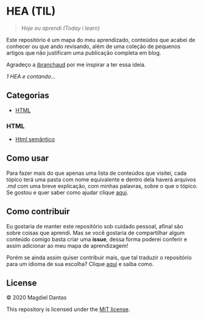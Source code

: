 # HEA (TIL)
> *Hoje eu aprendi (Today i learn)*

Este repositório é um mapa do meu aprendizado, conteúdos que acabei de conhecer ou que ando revisando, além de uma coleção de pequenos artigos que não justificam uma publicação completa em blog.

Agradeço a [jbranchaud](https://github.com/jbranchaud/til) por me inspirar a ter essa ideia.

*1 HEA e contando...*

## Categorias

- [HTML](#HTML)

### HTML
- [Html semântico](./html/html-semantic.html)

## Como usar

Para fazer mais do que apenas uma lista de conteúdos que visitei, cada tópico terá uma pasta com nome equivalente e dentro dela haverá arquivos *.md* com uma breve explicação, com minhas palavras, sobre o que o tópico. Se gostou e quer saber como ajudar clique [aqui](#como-contribuir).

## Como contribuir

Eu gostaria de manter este repositório  sob cuidado pessoal, afinal são sobre coisas que aprendi. Mas se você gostaria de compartilhar algum conteúdo comigo basta criar uma **issue**, dessa forma poderei conferir e assim adicionar ao meu mapa de aprendizagem!

Porém se ainda assim quiser contribuir mais, que tal traduzir o repositório para um idioma de sua escolha? Clique [aqui](https://github.com/magdielndantas/hea) e saiba como.

## License

© 2020 Magdiel Dantas

This repository is licensed under the [MIT license](https://choosealicense.com/licenses/mit/).